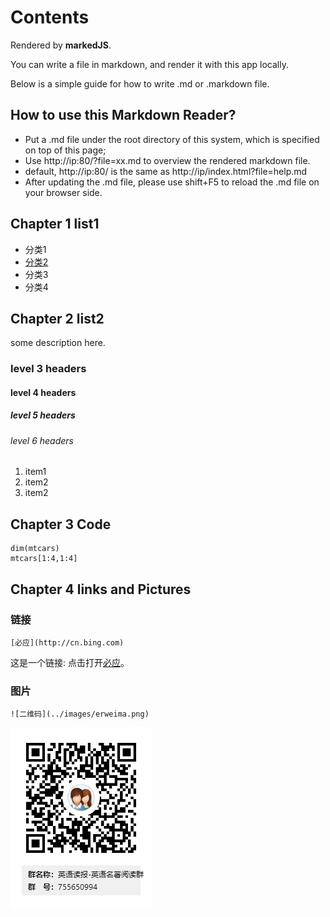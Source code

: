 # Contents

Rendered by **markedJS**.

You can write a file in markdown, and render it with this app locally.

Below is a simple guide for how to write .md or .markdown file.

## How to use this Markdown Reader?

- Put a .md file under the root directory of this system, which is specified on top of this page;
- Use http://ip:80/?file=xx.md to overview the rendered markdown file.
- default, http://ip:80/ is the same as http://ip/index.html?file=help.md 
- After updating the .md file, please use shift+F5 to reload the .md file on your browser side.


## Chapter 1 list1

- 分类1
- [分类2](?file=aa2.md)
- 分类3
- 分类4


## Chapter 2 list2

some description here.

### level 3 headers
#### level 4 headers
##### level 5 headers
###### level 6 headers

1. item1
2. item2
2. item2


## Chapter 3 Code

```
dim(mtcars)
mtcars[1:4,1:4]
```


## Chapter 4 links and Pictures

### 链接
```
[必应](http://cn.bing.com)
```
这是一个链接: 点击打开[必应](http://cn.bing.com)。


### 图片
```
![二维码](../images/erweima.png)
```

![二维码](../images/erweima.png)

